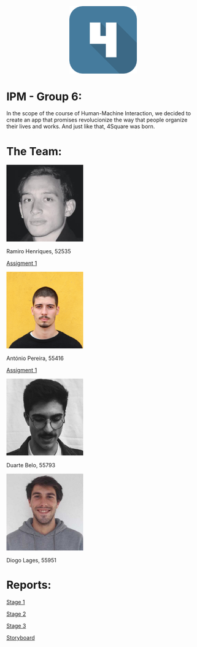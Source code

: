 <title> 4Square </title>
<p align="center">
    <img src="Logo.png" width="35%" height="35%"/>
</p>

# IPM - Group 6:

In the scope of the course of Human-Machine Interaction, we decided to create an app that promises revolucionize
the way that people organize their lives and works. And just like that, 4Square was born.

# The Team:

<img src="ram.jpg" alt="hi" width="200" height="200" class="inline"/>

Ramiro Henriques, 52535

<a href="Assignent 1 - Ramiro.pdf">Assigment 1</a><br>

<img src="final.jpg" alt="hi" width="200" height="200" class="inline"/>

António Pereira, 55416

<a href="Assignent 1 - final.jpg">Assigment 1</a><br>

<img src="dudu.jpg" alt="hi" width="200" height="200" class="inline"/>

Duarte Belo, 55793

<img src="lagi.jpg" alt="hi" width="200" height="200" class="inline"/>

Diogo Lages, 55951

# Reports:

<a href="G_06_Stage1.pdf">Stage 1</a><br>

<a href="G_06_Stage2.pdf">Stage 2</a><br>

<a href="Stage3_P1_G6.pdf">Stage 3</a><br>

<a href="flowmap.png">Storyboard</a><br>

